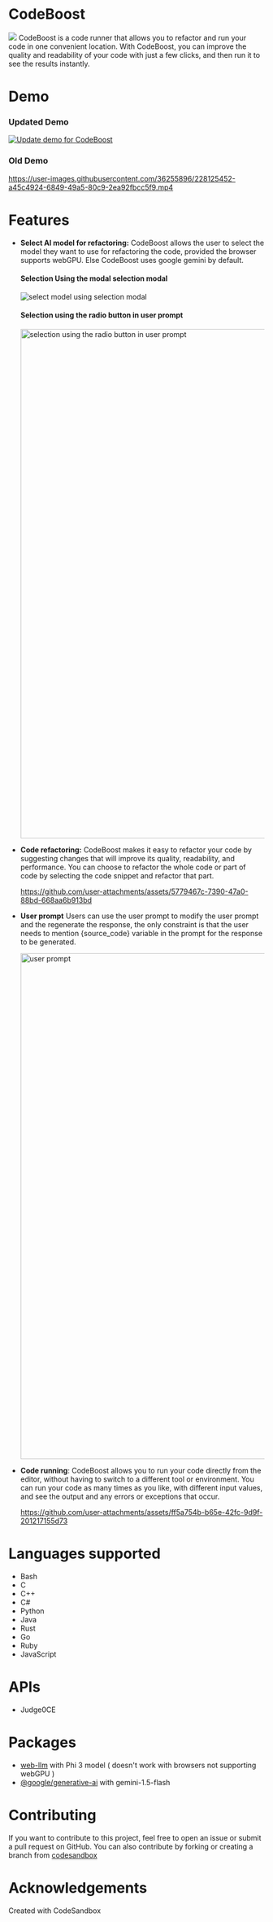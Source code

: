 # CodeBoost

<img src="https://raw.githubusercontent.com/abhirampai/CodeBoost/main/public/favicon.ico">
CodeBoost is a code runner that allows you to refactor and run your code in one convenient location. With CodeBoost, you can improve the quality and readability of your code with just a few clicks, and then run it to see the results instantly.

# Demo

### Updated Demo
[![Update demo for CodeBoost](http://img.youtube.com/vi/DlRiWdby3EE/0.jpg)](https://youtu.be/DlRiWdby3EE)

### Old Demo
https://user-images.githubusercontent.com/36255896/228125452-a45c4924-6849-49a5-80c9-2ea92fbcc5f9.mp4

# Features

- <b>Select AI model for refactoring:</b> CodeBoost allows the user to select the model they want to use for refactoring the code, provided the browser supports webGPU. Else CodeBoost uses google gemini by default.
  
  #### Selection Using the modal selection modal
  ![select model using selection modal](https://github.com/user-attachments/assets/8c536f0d-2bce-4f25-8044-c28cf2174649)


  #### Selection using the radio button in user prompt
  <img width="1001" alt="selection using the radio button in user prompt" src="https://github.com/user-attachments/assets/3a2c5791-93ac-4765-9ca5-d2b98a68846c">

- <b>Code refactoring:</b> CodeBoost makes it easy to refactor your code by suggesting changes that will improve its quality, readability, and performance. You can choose to refactor the whole code or part of code by selecting the code snippet and refactor that part.

  https://github.com/user-attachments/assets/5779467c-7390-47a0-88bd-668aa6b913bd

- <b>User prompt</b> Users can use the user prompt to modify the user prompt and the regenerate the response, the only constraint is that the user needs to mention {source_code} variable in the prompt for the response to be generated.

  <img width="994" alt="user prompt" src="https://github.com/user-attachments/assets/4c0c3d70-49c5-46ad-b908-c6e256a1eeb1">

- <b>Code running</b>: CodeBoost allows you to run your code directly from the editor, without having to switch to a different tool or environment. You can run your code as many times as you like, with different input values, and see the output and any errors or exceptions that occur.

  https://github.com/user-attachments/assets/ff5a754b-b65e-42fc-9d9f-201217155d73


# Languages supported

- Bash
- C
- C++
- C#
- Python
- Java
- Rust
- Go
- Ruby
- JavaScript

# APIs

- Judge0CE

# Packages
- [web-llm](https://github.com/mlc-ai/web-llm) with Phi 3 model ( doesn't work with browsers not supporting webGPU )
- [@google/generative-ai](github.com/google/generative-ai-js) with gemini-1.5-flash

# Contributing

If you want to contribute to this project, feel free to open an issue or submit a pull request on GitHub.
You can also contribute by forking or creating a branch from [codesandbox](https://codesandbox.io/s/github/abhirampai/CodeBoost)

# Acknowledgements

Created with CodeSandbox
